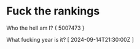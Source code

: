 # Fuck the rankings

Who the hell am I?
{ 5007473 }

What fucking year is it?
[ 2024-09-14T21:30:00Z ]
